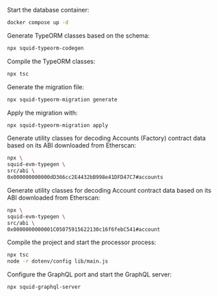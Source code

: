 
Start the database container: 

```bash
docker compose up -d
```

Generate TypeORM classes based on the schema:

```bash
npx squid-typeorm-codegen
```

Compile the TypeORM classes:

```bash
npx tsc
```

Generate the migration file:

```bash
npx squid-typeorm-migration generate
```

Apply the migration with:

```bash
npx squid-typeorm-migration apply
```

Generate utility classes for decoding Accounts (Factory) contract data based on its ABI downloaded from Etherscan:

```bash
npx \
squid-evm-typegen \
src/abi \
0x000000000000dD366cc2E4432bB998e41DFD47C7#accounts
```

Generate utility classes for decoding Account contract data based on its ABI downloaded from Etherscan:

```bash
npx \
squid-evm-typegen \
src/abi \
0x0000000000001C05075915622130c16f6febC541#account
```

Compile the project and start the processor process: 

```bash
npx tsc
node -r dotenv/config lib/main.js
```

Configure the GraphQL port and start the GraphQL server:

```bash
npx squid-graphql-server
```